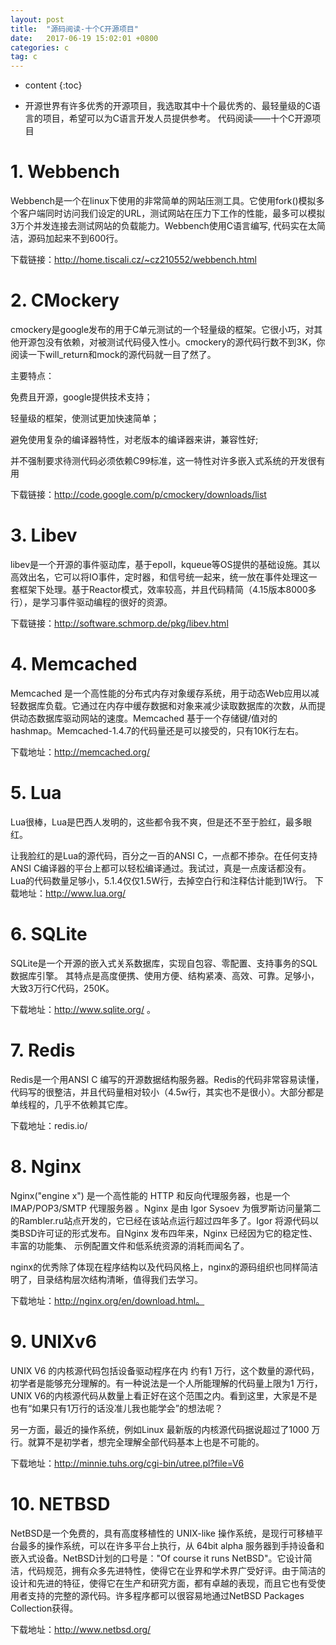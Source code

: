 ```yaml
---
layout: post
title:  "源码阅读-十个C开源项目"
date:   2017-06-19 15:02:01 +0800
categories: c
tag: c
---
```


* content
{:toc}



- 开源世界有许多优秀的开源项目，我选取其中十个最优秀的、最轻量级的C语言的项目，希望可以为C语言开发人员提供参考。
代码阅读——十个C开源项目

# 1. Webbench

Webbench是一个在linux下使用的非常简单的网站压测工具。它使用fork()模拟多个客户端同时访问我们设定的URL，测试网站在压力下工作的性能，最多可以模拟3万个并发连接去测试网站的负载能力。Webbench使用C语言编写, 代码实在太简洁，源码加起来不到600行。

下载链接：http://home.tiscali.cz/~cz210552/webbench.html

# 2. CMockery

cmockery是google发布的用于C单元测试的一个轻量级的框架。它很小巧，对其他开源包没有依赖，对被测试代码侵入性小。cmockery的源代码行数不到3K，你阅读一下will_return和mock的源代码就一目了然了。

主要特点：

免费且开源，google提供技术支持；

轻量级的框架，使测试更加快速简单；

避免使用复杂的编译器特性，对老版本的编译器来讲，兼容性好;

并不强制要求待测代码必须依赖C99标准，这一特性对许多嵌入式系统的开发很有用

下载链接：http://code.google.com/p/cmockery/downloads/list

# 3. Libev

libev是一个开源的事件驱动库，基于epoll，kqueue等OS提供的基础设施。其以高效出名，它可以将IO事件，定时器，和信号统一起来，统一放在事件处理这一套框架下处理。基于Reactor模式，效率较高，并且代码精简（4.15版本8000多行），是学习事件驱动编程的很好的资源。

下载链接：http://software.schmorp.de/pkg/libev.html

# 4. Memcached

Memcached 是一个高性能的分布式内存对象缓存系统，用于动态Web应用以减轻数据库负载。它通过在内存中缓存数据和对象来减少读取数据库的次数，从而提供动态数据库驱动网站的速度。Memcached 基于一个存储键/值对的 hashmap。Memcached-1.4.7的代码量还是可以接受的，只有10K行左右。

下载地址：http://memcached.org/

# 5. Lua

Lua很棒，Lua是巴西人发明的，这些都令我不爽，但是还不至于脸红，最多眼红。

让我脸红的是Lua的源代码，百分之一百的ANSI C，一点都不掺杂。在任何支持ANSI C编译器的平台上都可以轻松编译通过。我试过，真是一点废话都没有。Lua的代码数量足够小，5.1.4仅仅1.5W行，去掉空白行和注释估计能到1W行。
下载地址：http://www.lua.org/

# 6. SQLite

SQLite是一个开源的嵌入式关系数据库，实现自包容、零配置、支持事务的SQL数据库引擎。 其特点是高度便携、使用方便、结构紧凑、高效、可靠。足够小，大致3万行C代码，250K。 

下载地址：http://www.sqlite.org/ 。

# 7. Redis

Redis是一个用ANSI C 编写的开源数据结构服务器。Redis的代码非常容易读懂，代码写的很整洁，并且代码量相对较小（4.5w行，其实也不是很小）。大部分都是单线程的，几乎不依赖其它库。

下载地址：redis.io/

# 8. Nginx

Nginx("engine x") 是一个高性能的 HTTP 和反向代理服务器，也是一个 IMAP/POP3/SMTP 代理服务器 。Nginx 是由 Igor Sysoev 为俄罗斯访问量第二的Rambler.ru站点开发的，它已经在该站点运行超过四年多了。Igor 将源代码以类BSD许可证的形式发布。自Nginx 发布四年来，Nginx 已经因为它的稳定性、丰富的功能集、 示例配置文件和低系统资源的消耗而闻名了。

nginx的优秀除了体现在程序结构以及代码风格上，nginx的源码组织也同样简洁明了，目录结构层次结构清晰，值得我们去学习。

下载地址：http://nginx.org/en/download.html。

# 9. UNIXv6

UNIX V6 的内核源代码包括设备驱动程序在内 约有1 万行，这个数量的源代码，初学者是能够充分理解的。有一种说法是一个人所能理解的代码量上限为1 万行，UNIX V6的内核源代码从数量上看正好在这个范围之内。看到这里，大家是不是也有“如果只有1万行的话没准儿我也能学会”的想法呢？

另一方面，最近的操作系统，例如Linux 最新版的内核源代码据说超过了1000 万行。就算不是初学者，想完全理解全部代码基本上也是不可能的。

下载地址：http://minnie.tuhs.org/cgi-bin/utree.pl?file=V6

# 10. NETBSD

NetBSD是一个免费的，具有高度移植性的 UNIX-like 操作系统，是现行可移植平台最多的操作系统，可以在许多平台上执行，从 64bit alpha 服务器到手持设备和嵌入式设备。NetBSD计划的口号是："Of course it runs NetBSD"。它设计简洁，代码规范，拥有众多先进特性，使得它在业界和学术界广受好评。由于简洁的设计和先进的特征，使得它在生产和研究方面，都有卓越的表现，而且它也有受使用者支持的完整的源代码。许多程序都可以很容易地通过NetBSD Packages Collection获得。

下载地址：http://www.netbsd.org/



